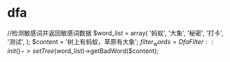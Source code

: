# dfa
//检测敏感词并返回敏感词数据
$word_list = array(
    '蚂蚁',
    '大象',
    '秘密',
    '打卡',
    '测试',
);
$content = '树上有蚂蚁，草原有大象';
$filter_words = DfaFilter::init()->setTree($word_list)->getBadWord($content);
